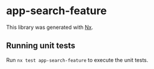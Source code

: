 # app-search-feature

This library was generated with [Nx](https://nx.dev).

## Running unit tests

Run `nx test app-search-feature` to execute the unit tests.
